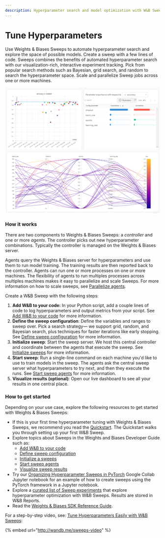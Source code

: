 ```yaml
---
description: Hyperparameter search and model optimization with W&B Sweeps
---
```


# Tune Hyperparameters

Use Weights & Biases Sweeps to automate hyperparameter search and explore the space of possible models. Create a sweep with a few lines of code. Sweeps combines the benefits of automated hyperparameter search with our visualization-rich, interactive experiment tracking. Pick from popular search methods such as Bayesian, grid search, and random to search the hyperparameter space.  Scale and parallelize Sweep jobs across one or more machines.&#x20;

![Draw insights from large hyperparameter tuning experiments with interactive dashboards.](<../../.gitbook/assets/image (114).png>)

### How it works

There are two components to Weights & Biases Sweeps: a _controller_ and one or more _agents_. The controller picks out new hyperparameter combinations. Typically the controller is managed on the Weights & Biases server.

Agents query the Weights & Biases server for hyperparameters and use them to run model training. The training results are then reported back to the controller. Agents can run one or more processes on one or more machines. The flexibility of agents to run multiples processes across multiples machines makes it easy to parallelize and scale Sweeps. For more information on how to scale sweeps, see [Parallelize agents](https://docs.wandb.ai/guides/sweeps/parallelize-agents).

Create a W\&B Sweep with the following steps:

1. **Add W\&B to your code:** In your Python script, add a couple lines of code to log hyperparameters and output metrics from your script. See [Add W\&B to your code](https://docs.wandb.ai/guides/sweeps/add-w-and-b-to-your-code) for more information.
2. **Define the sweep configuration**: Define the variables and ranges to sweep over. Pick a search strategy— we support grid, random, and Bayesian search, plus techniques for faster iterations like early stopping. See [Define sweep configuration](https://docs.wandb.ai/guides/sweeps/define-sweep-configuration) for more information.
3. **Initialize sweep**: Start the sweep server. We host this central controller and coordinate between the agents that execute the sweep. See [Initialize sweeps](https://docs.wandb.ai/guides/sweeps/initialize-sweeps) for more information.
4. **Start sweep**: Run a single-line command on each machine you'd like to use to train models in the sweep. The agents ask the central sweep server what hyperparameters to try next, and then they execute the runs. See [Start sweep agents](https://docs.wandb.ai/guides/sweeps/start-sweep-agents) for more information.&#x20;
5. **Visualize results (optional)**: Open our live dashboard to see all your results in one central place.

### How to get started

Depending on your use case, explore the following resources to get started with Weights & Biases Sweeps:

* If this is your first time hyperparameter tuning with Weights & Biases Sweeps, we recommend you read the [Quickstart](https://docs.wandb.ai/guides/tune-hyperparameters/quickstart). The Quickstart walks you through setting up your first W\&B Sweep.
* Explore topics about Sweeps in the Weights and Biases Developer Guide such as:
  * [Add W\&B to your code](https://docs.wandb.ai/guides/sweeps/add-w-and-b-to-your-code)
  * [Define sweep configuration](https://docs.wandb.ai/guides/sweeps/define-sweep-configuration)
  * [Initialize a sweeps](https://docs.wandb.ai/guides/sweeps/initialize-sweeps)
  * [Start sweep agents](https://docs.wandb.ai/guides/sweeps/start-sweep-agents)
  * [Visualize sweep results](https://docs.wandb.ai/guides/sweeps/visualize-sweep-results)
* Try our [Organizing Hyperparameter Sweeps in PyTorch](https://colab.research.google.com/github/wandb/examples/blob/master/colabs/pytorch/Organizing\_Hyperparameter\_Sweeps\_in\_PyTorch\_with\_W%26B.ipynb#scrollTo=e43v8-9MEoYk) Google Collab Jupyter notebook for an example of how to create sweeps using the PyTorch framework in a Jupyter notebook.
* Explore a [curated list of Sweep experiments](https://docs.wandb.ai/guides/sweeps/useful-resources#reports-with-sweeps) that explore hyperparameter optimization with W\&B Sweeps. Results are stored in W\&B Reports.
* Read the [Weights & Biases SDK Reference Guide](https://docs.wandb.ai/ref).&#x20;

For a step-by-step video, see: [Tune Hyperparameters Easily with W\&B Sweeps](https://www.youtube.com/watch?v=9zrmUIlScdY\&ab\_channel=Weights%26Biases):

{% embed url="http://wandb.me/sweeps-video" %}
